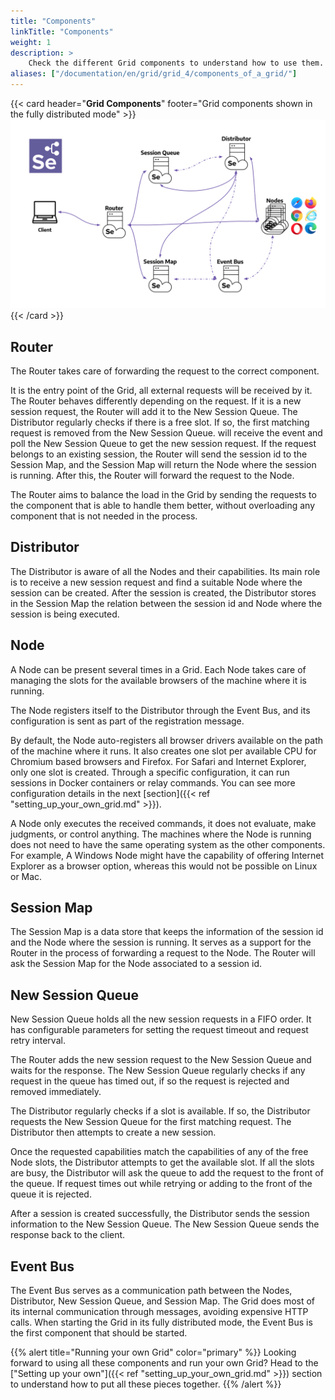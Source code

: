 ```yaml
---
title: "Components"
linkTitle: "Components"
weight: 1
description: >
    Check the different Grid components to understand how to use them.
aliases: ["/documentation/en/grid/grid_4/components_of_a_grid/"]
---
```


{{< card header="**Grid Components**" footer="Grid components shown in the fully distributed mode" >}}
![Selenium Grid 4 Components](/images/documentation/grid/components.png "Selenium Grid 4 Components")
{{< /card >}}

## Router

The Router takes care of forwarding the request to the correct component.

It is the entry point of the Grid, all external requests will be received by it.
The Router behaves differently depending on the request.
If it is a new session request, the Router will add it to the New Session Queue. 
The Distributor regularly checks if there is a free slot. 
If so, the first matching request is removed from the New Session Queue.
will receive the event and poll the New Session Queue to get the new session request.
If the request belongs to an existing session, the
Router will send the session id to the Session Map, and the Session Map will 
return the Node where the session is running. After this, the Router will
forward the request to the Node.

The Router aims to balance the load in the Grid by sending the requests to the
component that is able to handle them better, without overloading any component
that is not needed in the process.

## Distributor

The Distributor is aware of all the Nodes and their capabilities. Its main role is
to receive a new session request and find a suitable Node where the session can be
created. After the session is created, the Distributor stores in the Session Map
the relation between the session id and Node where the session is being executed. 

## Node

A Node can be present several times in a Grid. Each Node takes care of managing
the slots for the available browsers of the machine where it is running.

The Node registers itself to the Distributor through the Event Bus, and its
configuration is sent as part of the registration message.

By default, the Node auto-registers all browser drivers available on the path of
the machine where it runs. It also creates one slot per available CPU for Chromium
based browsers and Firefox. For Safari and Internet Explorer, only one slot is created.
Through a specific configuration, it can run sessions in Docker containers or relay commands. 
You can see more configuration details in the next [section]({{< ref "setting_up_your_own_grid.md" >}}).

A Node only executes the received commands, it does not evaluate, make judgments,
or control anything. The machines where the Node is running does not need to have
the same operating system as the other components. For example, A Windows Node 
might have the capability of offering Internet Explorer as a browser option,
whereas this would not be possible on Linux or Mac.

## Session Map

The Session Map is a data store that keeps the information of the session id and the Node 
where the session is running. It serves as a support for the Router in the process of 
forwarding a request to the Node. The Router will ask the Session Map for the Node 
associated to a session id.

## New Session Queue

New Session Queue holds all the new session requests in a FIFO order. 
It has configurable parameters for setting the request timeout and request retry interval.

The Router adds the new session request to the New Session Queue and waits for the response.
The New Session Queue regularly checks if any request in the queue has timed out, 
if so the request is rejected and removed immediately.

The Distributor regularly checks if a slot is available. If so, the Distributor requests the
New Session Queue for the first matching request. The Distributor then attempts to create
a new session.

Once the requested capabilities match the capabilities of any of the free Node slots, the Distributor attempts to get the
available slot. If all the slots are busy, the Distributor will ask the queue to add the request to the front of the queue. 
If request times out while retrying or adding to the front of the queue it is rejected.

After a session is created successfully, the Distributor sends the session information to the New Session Queue.
The New Session Queue sends the response back to the client. 

## Event Bus

The Event Bus serves as a communication path between the Nodes, Distributor, New Session Queue, and Session Map. 
The Grid does most of its internal communication through messages, avoiding expensive HTTP calls. 
When starting the Grid in its fully distributed mode, the Event Bus is the first component that should be started. 


{{% alert title="Running your own Grid" color="primary" %}}
Looking forward to using all these components and run your own Grid? 
Head to the ["Setting up your own"]({{< ref "setting_up_your_own_grid.md" >}})
section to understand how to put all these pieces together. 
{{% /alert %}}
